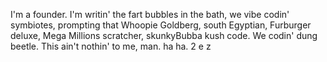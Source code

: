 I'm a founder. I'm writin' the fart bubbles in the bath, we vibe codin' symbiotes, prompting that Whoopie Goldberg, south Egyptian, Furburger deluxe, Mega Millions scratcher, skunkyBubba kush code. We codin' dung beetle. This ain't nothin' to me, man. ha ha. 2 e z
